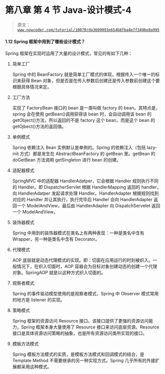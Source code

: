 # 第八章 第 4 节 Java-设计模式-4

> 原文：[`www.nowcoder.com/tutorial/10070/da3609991e654b8fba4e7f3496e8a995`](https://www.nowcoder.com/tutorial/10070/da3609991e654b8fba4e7f3496e8a995)

#### 1.12 Spring 框架中用到了哪些设计模式？

Spring 框架在实现时运用了大量的设计模式，常见的有如下几种：

1.  简单工厂

    Spring 中的 BeanFactory 就是简单工厂模式的体现，根据传入一个唯一的标识来获得 Bean 对象，但是否是在传入参数后创建还是传入参数前创建这个要根据具体情况来定。

2.  工厂方法

    实现了 FactoryBean 接口的 bean 是一类叫做 factory 的 bean。其特点是，spring 会在使用 getBean()调用获得该 bean 时，会自动调用该 bean 的 getObject()方法，所以返回的不是 factory 这个 bean，而是这个 bean 的 getOjbect()方法的返回值。

3.  单例模式

    Spring 依赖注入 Bean 实例默认是单例的。Spring 的依赖注入（包括 lazy-init 方式）都是发生在 AbstractBeanFactory 的 getBean 里。getBean 的 doGetBean 方法调用 getSingleton 进行 bean 的创建。

4.  适配器模式

    SpringMVC 中的适配器 HandlerAdatper，它会根据 Handler 规则执行不同的 Handler。即 DispatcherServlet 根据 HandlerMapping 返回的 handler，向 HandlerAdatper 发起请求处理 Handler。HandlerAdapter 根据规则找到对应的 Handler 并让其执行，执行完毕后 Handler 会向 HandlerAdapter 返回一个 ModelAndView，最后由 HandlerAdapter 向 DispatchServelet 返回一个 ModelAndView。

5.  装饰器模式

    Spring 中用到的装饰器模式在类名上有两种表现：一种是类名中含有 Wrapper，另一种是类名中含有 Decorator。

6.  代理模式

    AOP 底层就是动态代理模式的实现。即：切面在应用运行的时刻被织入。一般情况下，在织入切面时，AOP 容器会为目标对象创建动态的创建一个代理对象。SpringAOP 就是以这种方式织入切面的。

7.  观察者模式

    Spring 的事件驱动模型使用的是观察者模式，Spring 中 Observer 模式常用的地方是 listener 的实现。

8.  策略模式

    Spring 框架的资源访问 Resource 接口。该接口提供了更强的资源访问能力，Spring 框架本身大量使用了 Resource 接口来访问底层资源。Resource 接口是具体资源访问策略的抽象，也是所有资源访问类所实现的接口。

9.  模板方法模式

    Spring 模板方法模式的实质，是模板方法模式和回调模式的结合，是 Template Method 不需要继承的另一种实现方式。Spring 几乎所有的外接扩展都采用这种模式。
